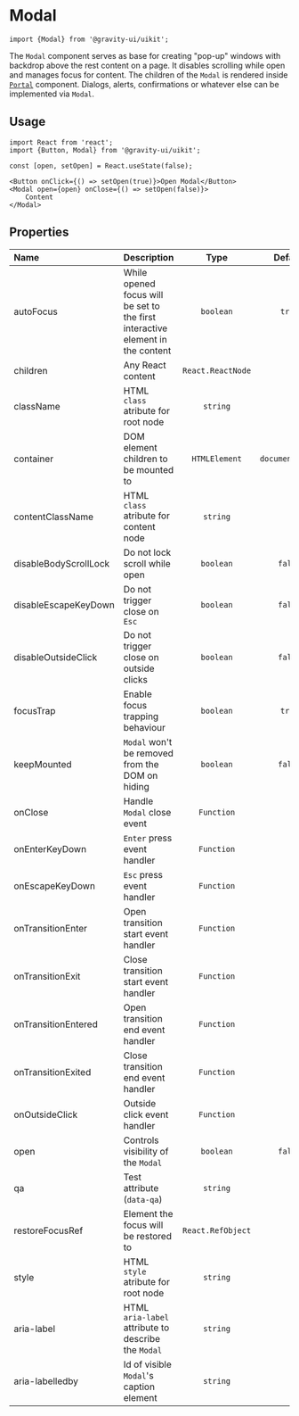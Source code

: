 <!--GITHUB_BLOCK-->

# Modal

<!--/GITHUB_BLOCK-->

```tsx
import {Modal} from '@gravity-ui/uikit';
```

The `Modal` component serves as base for creating "pop-up" windows with backdrop above the rest content on a page.
It disables scrolling while open and manages focus for content. The children of the `Modal` is rendered inside [`Portal`](../Portal) component.
Dialogs, alerts, confirmations or whatever else can be implemented via `Modal`.

## Usage

```tsx
import React from 'react';
import {Button, Modal} from '@gravity-ui/uikit';

const [open, setOpen] = React.useState(false);

<Button onClick={() => setOpen(true)}>Open Modal</Button>
<Modal open={open} onClose={() => setOpen(false)}>
    Content
</Modal>
```

## Properties

| Name                  | Description                                                                    |       Type        |     Default     |
| :-------------------- | :----------------------------------------------------------------------------- | :---------------: | :-------------: |
| autoFocus             | While opened focus will be set to the first interactive element in the content |     `boolean`     |     `true`      |
| children              | Any React content                                                              | `React.ReactNode` |                 |
| className             | HTML `class` atribute for root node                                            |     `string`      |                 |
| container             | DOM element children to be mounted to                                          |   `HTMLElement`   | `document.body` |
| contentClassName      | HTML `class` atribute for content node                                         |     `string`      |                 |
| disableBodyScrollLock | Do not lock scroll while open                                                  |     `boolean`     |     `false`     |
| disableEscapeKeyDown  | Do not trigger close on `Esc`                                                  |     `boolean`     |     `false`     |
| disableOutsideClick   | Do not trigger close on outside clicks                                         |     `boolean`     |     `false`     |
| focusTrap             | Enable focus trapping behaviour                                                |     `boolean`     |     `true`      |
| keepMounted           | `Modal` won't be removed from the DOM on hiding                                |     `boolean`     |     `false`     |
| onClose               | Handle `Modal` close event                                                     |    `Function`     |                 |
| onEnterKeyDown        | `Enter` press event handler                                                    |    `Function`     |                 |
| onEscapeKeyDown       | `Esc` press event handler                                                      |    `Function`     |                 |
| onTransitionEnter     | Open transition start event handler                                            |    `Function`     |                 |
| onTransitionExit      | Close transition start event handler                                           |    `Function`     |                 |
| onTransitionEntered   | Open transition end event handler                                              |    `Function`     |                 |
| onTransitionExited    | Close transition end event handler                                             |    `Function`     |                 |
| onOutsideClick        | Outside click event handler                                                    |    `Function`     |                 |
| open                  | Controls visibility of the `Modal`                                             |     `boolean`     |     `false`     |
| qa                    | Test attribute (`data-qa`)                                                     |     `string`      |                 |
| restoreFocusRef       | Element the focus will be restored to                                          | `React.RefObject` |                 |
| style                 | HTML `style` atribute for root node                                            |     `string`      |                 |
| aria-label            | HTML `aria-label` attribute to describe the `Modal`                            |     `string`      |                 |
| aria-labelledby       | Id of visible `Modal`'s caption element                                        |     `string`      |                 |
